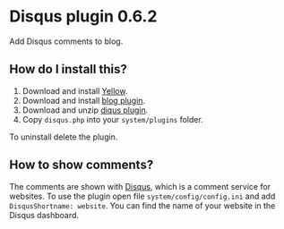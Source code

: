 Disqus plugin 0.6.2
===================
Add Disqus comments to blog.

How do I install this?
----------------------
1. Download and install [Yellow](https://github.com/datenstrom/yellow/).
2. Download and install [blog plugin](https://github.com/datenstrom/yellow-plugins/tree/master/blog).
3. Download and unzip [diqus plugin](https://github.com/datenstrom/yellow-plugins/raw/master/zip/disqus.zip).
4. Copy `disqus.php` into your `system/plugins` folder.

To uninstall delete the plugin.

How to show comments?
---------------------
The comments are shown with [Disqus](http://disqus.com), which is a comment service for websites. To use the plugin open file `system/config/config.ini` and add `DisqusShortname: website`. You can find the name of your website in the Disqus dashboard.
